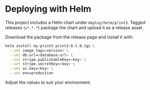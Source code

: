 # Deploying with Helm

This project includes a Helm chart under `deploy/helm/print3`. Tagged releases (`v*.*.*`) package the chart and upload it as a release asset.

Download the package from the release page and install it with:

```bash
helm install my-print3 print3-0.1.0.tgz \
  --set image.tag=<version> \
  --set db.url=<database-url> \
  --set stripe.publishableKey=<key> \
  --set stripe.secretKey=<key> \
  --set ai.key=<key> \
  --set env=production
```

Adjust the values to suit your environment.
